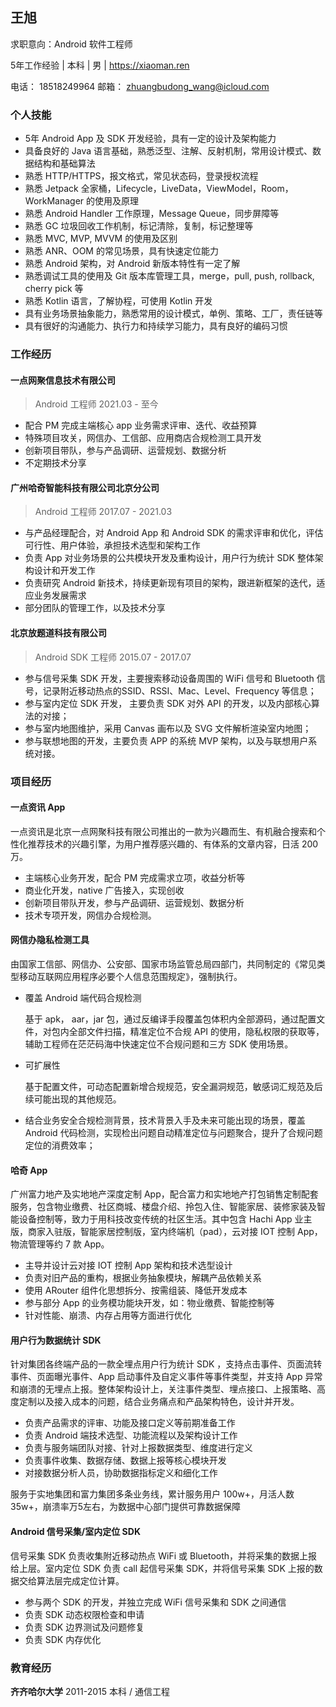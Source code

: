 ## 王旭

求职意向：Android 软件工程师

5年工作经验 | 本科 | 男 | https://xiaoman.ren

电话： 18518249964	邮箱： zhuangbudong_wang@icloud.com

### 个人技能

- 5年 Android App 及 SDK 开发经验，具有一定的设计及架构能力
- 具备良好的 Java 语言基础，熟悉泛型、注解、反射机制，常用设计模式、数据结构和基础算法
- 熟悉 HTTP/HTTPS，报文格式，常见状态码，登录授权流程
- 熟悉 Jetpack 全家桶，Lifecycle，LiveData，ViewModel，Room，WorkManager 的使用及原理
- 熟悉 Android Handler 工作原理，Message Queue，同步屏障等
- 熟悉 GC 垃圾回收工作机制，标记清除，复制，标记整理等
- 熟悉 MVC, MVP, MVVM 的使用及区别
- 熟悉 ANR、OOM 的常见场景，具有快速定位能力
- 熟悉 Android 架构，对 Android 新版本特性有一定了解
- 熟悉调试工具的使用及 Git 版本库管理工具，merge，pull, push, rollback, cherry pick 等
- 熟悉 Kotlin 语言，了解协程，可使用 Kotlin 开发
- 具有业务场景抽象能力，熟悉常用的设计模式，单例、策略、工厂，责任链等
- 具有很好的沟通能力、执行力和持续学习能力，具有良好的编码习惯

### 工作经历

#### 一点网聚信息技术有限公司

> Android 工程师	2021.03 - 至今

* 配合 PM 完成主端核心 app 业务需求评审、迭代、收益预算
* 特殊项目攻关，网信办、工信部、应用商店合规检测工具开发
* 创新项目带队，参与产品调研、运营规划、数据分析
* 不定期技术分享

#### 广州哈奇智能科技有限公司北京分公司

> Android 工程师	2017.07 - 2021.03

* 与产品经理配合，对  Android App 和 Android SDK 的需求评审和优化，评估可行性、用户体验，承担技术选型和架构工作
* 负责 App 对业务场景的公共模块开发及重构设计，用户行为统计 SDK 整体架构设计和开发工作
* 负责研究 Android 新技术，持续更新现有项目的架构，跟进新框架的迭代，适应业务发展需求
* 部分团队的管理工作，以及技术分享

#### 北京放题道科技有限公司

> Android  SDK 工程师 	2015.07 - 2017.07

* 参与信号采集 SDK 开发，主要搜索移动设备周围的 WiFi 信号和 Bluetooth 信号，记录附近移动热点的SSID、RSSI、Mac、Level、Frequency 等信息； 
* 参与室内定位 SDK 开发， 主要负责 SDK 对外 API 的开发，以及内部核心算法的对接； 
* 参与室内地图维护，采用 Canvas 画布以及 SVG 文件解析渲染室内地图； 
* 参与联想地图的开发，主要负责 APP 的系统 MVP 架构，以及与联想用户系统对接。 

### 项目经历

#### 一点资讯 App
一点资讯是北京一点网聚科技有限公司推出的一款为兴趣而生、有机融合搜索和个性化推荐技术的兴趣引擎，为用户推荐感兴趣的、有体系的文章内容，日活 200 万。

* 主端核心业务开发，配合 PM 完成需求立项，收益分析等
* 商业化开发，native 广告接入，实现创收
* 创新项目带队开发，参与产品调研、运营规划、数据分析
* 技术专项开发，网信办合规检测。

#### 网信办隐私检测工具

由国家工信部、网信办、公安部、国家市场监管总局四部门，共同制定的《常见类型移动互联网应用程序必要个人信息范围规定》，强制执行。

* 覆盖 Android 端代码合规检测

  基于 apk， aar，jar 包，通过反编译手段覆盖包体积内全部源码，通过配置文件，对包内全部文件扫描，精准定位不合规 API 的使用，隐私权限的获取等，辅助工程师在茫茫码海中快速定位不合规问题和三方 SDK 使用场景。

* 可扩展性

  基于配置文件，可动态配置新增合规规范，安全漏洞规范，敏感词汇规范及后续可能出现的其他规范。

* 结合业务安全合规检测背景，技术背景入手及未来可能出现的场景，覆盖 Android 代码检测，实现检出问题自动精准定位与问题聚合，提升了合规问题定位的消费效率；

#### 哈奇 App

广州富力地产及实地地产深度定制 App，配合富力和实地地产打包销售定制配套服务，包含物业缴费、社区商城、楼盘介绍、拎包入住、智能家居、装修家装及智能设备控制等，致力于用科技改变传统的社区生活。其中包含 Hachi App 业主版，商家入驻版，智能家居控制版，室内终端机（pad），云对接 IOT 控制 App，物流管理等约 7 款 App。

* 主导并设计云对接 IOT 控制 App 架构和技术选型设计
* 负责对旧产品的重构，根据业务抽象模块，解耦产品依赖关系
* 使用 ARouter 组件化思想拆分、按需组装、降低开发成本
* 参与部分 App 的业务模功能块开发，如：物业缴费、智能控制等
* 针对性能、崩溃、内存占用等方面进行优化

#### 用户行为数据统计 SDK

针对集团各终端产品的一款全埋点用户行为统计 SDK ，支持点击事件、页面流转事件、页面曝光事件、App 启动事件及自定义事件等事件类型，并支持 App 异常和崩溃的无埋点上报。整体架构设计上，关注事件类型、埋点接口、上报策略、高度定制以及接入成本的问题，结合业务痛点和产品架构特色，设计并开发。

* 负责产品需求的评审、功能及接口定义等前期准备工作
* 负责 Android 端技术选型、功能流程以及架构设计工作
* 负责与服务端团队对接、针对上报数据类型、维度进行定义
* 负责事件收集、数据存储、数据上报等核心模块开发
* 对接数据分析人员，协助数据指标定义和细化工作

服务于实地集团和富力集团多条业务线，累计服务用户 100w+，月活人数 35w+，崩溃率万5左右，为数据中心部门提供可靠数据保障

#### Android 信号采集/室内定位 SDK

信号采集 SDK 负责收集附近移动热点 WiFi 或 Bluetooth，并将采集的数据上报给上层。室内定位 SDK 负责 call 起信号采集 SDK，并将信号采集 SDK 上报的数据交给算法层完成定位计算。

* 参与两个 SDK 的开发，并独立完成 WiFi 信号采集和 SDK 之间通信
* 负责 SDK 动态权限检查和申请
* 负责 SDK 边界测试及问题修复
* 负责 SDK 内存优化

### 教育经历

**齐齐哈尔大学** 2011-2015 本科 / 通信工程